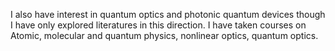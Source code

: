 I also have interest in quantum optics and photonic quantum devices though I have only explored literatures in this direction. I have taken courses on Atomic, molecular and quantum physics, nonlinear optics, quantum optics.
